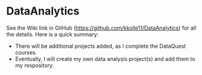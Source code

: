 # DataAnalytics
See the Wiki link in GitHub (https://github.com/kkolle11/DataAnalytics) for all the details.
Here is a quick summary:
* There will be additional projects added, as I complete the DataQuest courses.
* Eventually, I will create my own data analysis project(s) and add them to my respository.
